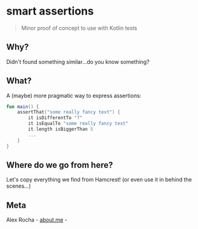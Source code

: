 # smart assertions
> Minor proof of concept to use with Kotlin tests

## Why?

Didn't found something similar...do you know something?

## What?

A (maybe) more pragmatic way to express assertions:

```kotlin
fun main() {
    assertThat("some really fancy text") {
        it isDifferentTo "?"
        it isEqualTo "some really fancy text"
        it.length isBiggerThan 5
        ...
    }
}
```

## Where do we go from here? 

Let's copy everything we find from Hamcrest! (or even use it in behind the scenes...)

## Meta

Alex Rocha - [about.me](http://about.me/alex.rochas) -
